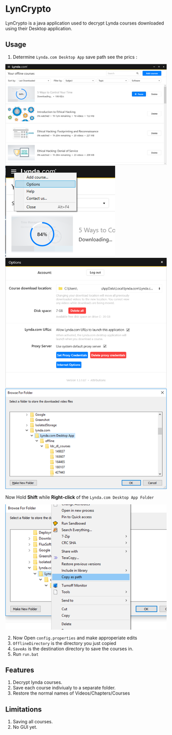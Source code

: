 # LynCrypto
LynCrypto is a java application used to decrypt Lynda courses downloaded using their Desktop application.

## Usage 
1. Determine `Lynda.com Desktop App` save path see the prics :

![](pics/1.png)
![](pics/2.png)
![](pics/3.png)
![](pics/4.png)

Now Hold **Shift** while **Right-click** of the `Lynda.com Desktop App Folder`

![](pics/5.png)

2. Now Open `config.properties` and make approperiate edits 
3. `OfflineDirectory` is the directory you just copied
4. `SaveAs` is the destination directory to save the courses in.
5. Run `run.bat`

## Features
1. Decrypt lynda courses.
2. Save each course indiviualy to a separate folder.
3. Restore the normal names of Videos/Chapters/Courses

## Limitations
1. Saving all courses.
2. No GUI yet.
